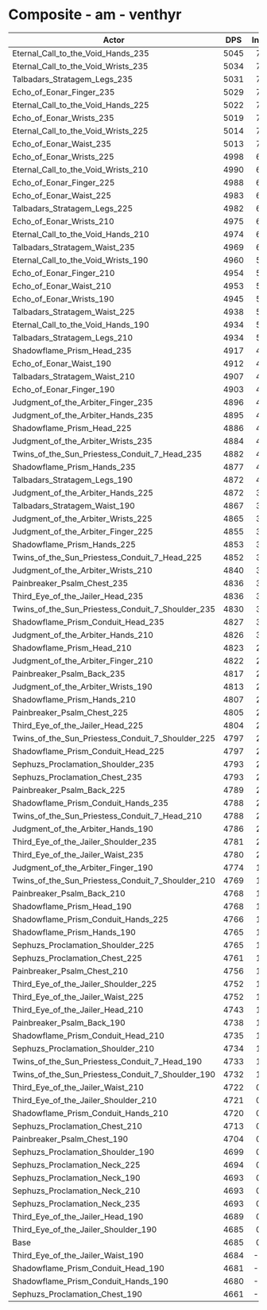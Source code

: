 # Composite - am - venthyr
| Actor | DPS | Increase |
|---|:---:|:---:|
|Eternal_Call_to_the_Void_Hands_235|5045|7.70%|
|Eternal_Call_to_the_Void_Wrists_235|5034|7.45%|
|Talbadars_Stratagem_Legs_235|5031|7.38%|
|Echo_of_Eonar_Finger_235|5029|7.35%|
|Eternal_Call_to_the_Void_Hands_225|5022|7.20%|
|Echo_of_Eonar_Wrists_235|5019|7.13%|
|Eternal_Call_to_the_Void_Wrists_225|5014|7.02%|
|Echo_of_Eonar_Waist_235|5013|7.01%|
|Echo_of_Eonar_Wrists_225|4998|6.69%|
|Eternal_Call_to_the_Void_Wrists_210|4990|6.51%|
|Echo_of_Eonar_Finger_225|4988|6.48%|
|Echo_of_Eonar_Waist_225|4983|6.37%|
|Talbadars_Stratagem_Legs_225|4982|6.35%|
|Echo_of_Eonar_Wrists_210|4975|6.19%|
|Eternal_Call_to_the_Void_Hands_210|4974|6.18%|
|Talbadars_Stratagem_Waist_235|4969|6.06%|
|Eternal_Call_to_the_Void_Wrists_190|4960|5.89%|
|Echo_of_Eonar_Finger_210|4954|5.75%|
|Echo_of_Eonar_Waist_210|4953|5.72%|
|Echo_of_Eonar_Wrists_190|4945|5.56%|
|Talbadars_Stratagem_Waist_225|4938|5.40%|
|Eternal_Call_to_the_Void_Hands_190|4934|5.32%|
|Talbadars_Stratagem_Legs_210|4934|5.31%|
|Shadowflame_Prism_Head_235|4917|4.95%|
|Echo_of_Eonar_Waist_190|4912|4.86%|
|Talbadars_Stratagem_Waist_210|4907|4.75%|
|Echo_of_Eonar_Finger_190|4903|4.66%|
|Judgment_of_the_Arbiter_Finger_235|4896|4.50%|
|Judgment_of_the_Arbiter_Hands_235|4895|4.49%|
|Shadowflame_Prism_Head_225|4886|4.29%|
|Judgment_of_the_Arbiter_Wrists_235|4884|4.25%|
|Twins_of_the_Sun_Priestess_Conduit_7_Head_235|4882|4.22%|
|Shadowflame_Prism_Hands_235|4877|4.11%|
|Talbadars_Stratagem_Legs_190|4872|4.00%|
|Judgment_of_the_Arbiter_Hands_225|4872|3.99%|
|Talbadars_Stratagem_Waist_190|4867|3.90%|
|Judgment_of_the_Arbiter_Wrists_225|4865|3.84%|
|Judgment_of_the_Arbiter_Finger_225|4855|3.64%|
|Shadowflame_Prism_Hands_225|4853|3.59%|
|Twins_of_the_Sun_Priestess_Conduit_7_Head_225|4852|3.57%|
|Judgment_of_the_Arbiter_Wrists_210|4840|3.32%|
|Painbreaker_Psalm_Chest_235|4836|3.23%|
|Third_Eye_of_the_Jailer_Head_235|4836|3.22%|
|Twins_of_the_Sun_Priestess_Conduit_7_Shoulder_235|4830|3.09%|
|Shadowflame_Prism_Conduit_Head_235|4827|3.04%|
|Judgment_of_the_Arbiter_Hands_210|4826|3.02%|
|Shadowflame_Prism_Head_210|4823|2.95%|
|Judgment_of_the_Arbiter_Finger_210|4822|2.93%|
|Painbreaker_Psalm_Back_235|4817|2.81%|
|Judgment_of_the_Arbiter_Wrists_190|4813|2.74%|
|Shadowflame_Prism_Hands_210|4807|2.61%|
|Painbreaker_Psalm_Chest_225|4805|2.57%|
|Third_Eye_of_the_Jailer_Head_225|4804|2.55%|
|Twins_of_the_Sun_Priestess_Conduit_7_Shoulder_225|4797|2.40%|
|Shadowflame_Prism_Conduit_Head_225|4797|2.40%|
|Sephuzs_Proclamation_Shoulder_235|4793|2.32%|
|Sephuzs_Proclamation_Chest_235|4793|2.31%|
|Painbreaker_Psalm_Back_225|4789|2.23%|
|Shadowflame_Prism_Conduit_Hands_235|4788|2.21%|
|Twins_of_the_Sun_Priestess_Conduit_7_Head_210|4788|2.20%|
|Judgment_of_the_Arbiter_Hands_190|4786|2.16%|
|Third_Eye_of_the_Jailer_Shoulder_235|4781|2.05%|
|Third_Eye_of_the_Jailer_Waist_235|4780|2.04%|
|Judgment_of_the_Arbiter_Finger_190|4774|1.90%|
|Twins_of_the_Sun_Priestess_Conduit_7_Shoulder_210|4769|1.79%|
|Painbreaker_Psalm_Back_210|4768|1.78%|
|Shadowflame_Prism_Head_190|4768|1.77%|
|Shadowflame_Prism_Conduit_Hands_225|4766|1.74%|
|Shadowflame_Prism_Hands_190|4765|1.72%|
|Sephuzs_Proclamation_Shoulder_225|4765|1.71%|
|Sephuzs_Proclamation_Chest_225|4761|1.63%|
|Painbreaker_Psalm_Chest_210|4756|1.52%|
|Third_Eye_of_the_Jailer_Shoulder_225|4752|1.44%|
|Third_Eye_of_the_Jailer_Waist_225|4752|1.43%|
|Third_Eye_of_the_Jailer_Head_210|4743|1.25%|
|Painbreaker_Psalm_Back_190|4738|1.14%|
|Shadowflame_Prism_Conduit_Head_210|4735|1.08%|
|Sephuzs_Proclamation_Shoulder_210|4734|1.06%|
|Twins_of_the_Sun_Priestess_Conduit_7_Head_190|4733|1.03%|
|Twins_of_the_Sun_Priestess_Conduit_7_Shoulder_190|4732|1.01%|
|Third_Eye_of_the_Jailer_Waist_210|4722|0.80%|
|Third_Eye_of_the_Jailer_Shoulder_210|4721|0.78%|
|Shadowflame_Prism_Conduit_Hands_210|4720|0.75%|
|Sephuzs_Proclamation_Chest_210|4713|0.59%|
|Painbreaker_Psalm_Chest_190|4704|0.41%|
|Sephuzs_Proclamation_Shoulder_190|4699|0.29%|
|Sephuzs_Proclamation_Neck_225|4694|0.19%|
|Sephuzs_Proclamation_Neck_190|4693|0.19%|
|Sephuzs_Proclamation_Neck_210|4693|0.19%|
|Sephuzs_Proclamation_Neck_235|4693|0.17%|
|Third_Eye_of_the_Jailer_Head_190|4689|0.09%|
|Third_Eye_of_the_Jailer_Shoulder_190|4685|0.01%|
|Base|4685|0.00%|
|Third_Eye_of_the_Jailer_Waist_190|4684|-0.01%|
|Shadowflame_Prism_Conduit_Head_190|4681|-0.07%|
|Shadowflame_Prism_Conduit_Hands_190|4680|-0.10%|
|Sephuzs_Proclamation_Chest_190|4661|-0.50%|
